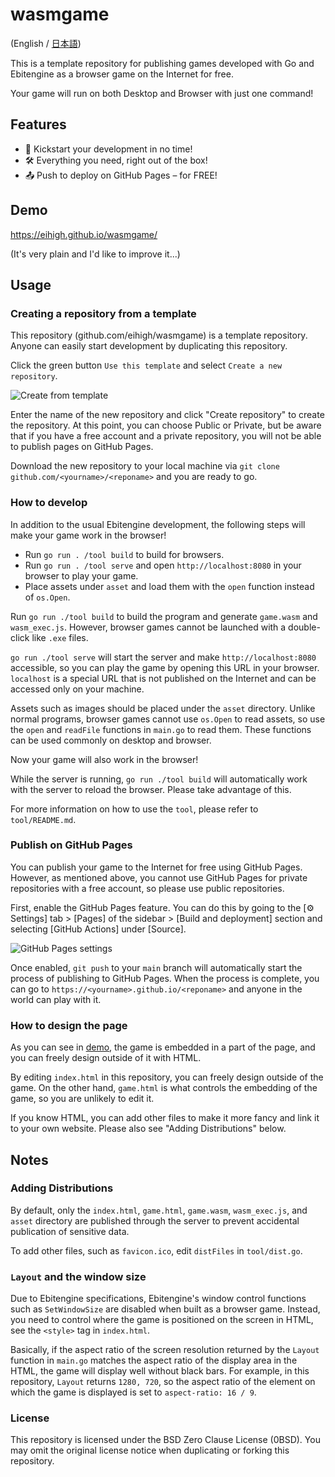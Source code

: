 # wasmgame

(English / [日本語](https://github.com/eihigh/wasmgame/blob/main/README_ja.md))

This is a template repository for publishing games developed with Go and Ebitengine as a browser game on the Internet for free.

Your game will run on both Desktop and Browser with just one command!

## Features

* 🚀 Kickstart your development in no time!
* 🛠️ Everything you need, right out of the box!
* 📤 Push to deploy on GitHub Pages – for FREE!

## Demo
https://eihigh.github.io/wasmgame/

(It's very plain and I'd like to improve it...)

## Usage

### Creating a repository from a template
This repository (github.com/eihigh/wasmgame) is a template repository. Anyone can easily start development by duplicating this repository.

Click the green button `Use this template` and select `Create a new repository`.

![Create from template](https://github.com/eihigh/wasmgame/assets/44455895/1da9c20e-532c-4585-9953-7f58fb554e38)

Enter the name of the new repository and click "Create repository" to create the repository. At this point, you can choose Public or Private, but be aware that if you have a free account and a private repository, you will not be able to publish pages on GitHub Pages.

Download the new repository to your local machine via `git clone github.com/<yourname>/<reponame>` and you are ready to go.

### How to develop
In addition to the usual Ebitengine development, the following steps will make your game work in the browser!

* Run `go run . /tool build` to build for browsers.
* Run `go run . /tool serve` and open `http://localhost:8080` in your browser to play your game.
* Place assets under `asset` and load them with the `open` function instead of `os.Open`.

Run `go run ./tool build` to build the program and generate `game.wasm` and `wasm_exec.js`. However, browser games cannot be launched with a double-click like `.exe` files.

`go run ./tool serve` will start the server and make `http://localhost:8080` accessible, so you can play the game by opening this URL in your browser. `localhost` is a special URL that is not published on the Internet and can be accessed only on your machine.

Assets such as images should be placed under the `asset` directory. Unlike normal programs, browser games cannot use `os.Open` to read assets, so use the `open` and `readFile` functions in `main.go` to read them. These functions can be used commonly on desktop and browser.

Now your game will also work in the browser!

While the server is running, `go run ./tool build` will automatically work with the server to reload the browser. Please take advantage of this.

For more information on how to use the `tool`, please refer to `tool/README.md`.

### Publish on GitHub Pages
You can publish your game to the Internet for free using GitHub Pages. However, as mentioned above, you cannot use GitHub Pages for private repositories with a free account, so please use public repositories.

First, enable the GitHub Pages feature. You can do this by going to the [⚙ Settings] tab > [Pages] of the sidebar > [Build and deployment] section and selecting [GitHub Actions] under [Source].

![GitHub Pages settings](https://github.com/eihigh/wasmgame/assets/44455895/6637c9c0-74f7-4bdc-8c2e-1b2fa950ca98)

Once enabled, `git push` to your `main` branch will automatically start the process of publishing to GitHub Pages. When the process is complete, you can go to `https://<yourname>.github.io/<reponame>` and anyone in the world can play with it.

### How to design the page
As you can see in [demo](https://eihigh.github.io/wasmgame/), the game is embedded in a part of the page, and you can freely design outside of it with HTML.

By editing `index.html` in this repository, you can freely design outside of the game. On the other hand, `game.html` is what controls the embedding of the game, so you are unlikely to edit it.

If you know HTML, you can add other files to make it more fancy and link it to your own website. Please also see "Adding Distributions" below.

## Notes

### Adding Distributions
By default, only the `index.html`, `game.html`, `game.wasm`, `wasm_exec.js`, and `asset` directory are published through the server to prevent accidental publication of sensitive data.

To add other files, such as `favicon.ico`, edit `distFiles` in `tool/dist.go`.

### `Layout` and the window size
Due to Ebitengine specifications, Ebitengine's window control functions such as `SetWindowSize` are disabled when built as a browser game. Instead, you need to control where the game is positioned on the screen in HTML, see the `<style>` tag in `index.html`.

Basically, if the aspect ratio of the screen resolution returned by the `Layout` function in `main.go` matches the aspect ratio of the display area in the HTML, the game will display well without black bars. For example, in this repository, `Layout` returns `1280, 720`, so the aspect ratio of the element on which the game is displayed is set to `aspect-ratio: 16 / 9`.

### License
This repository is licensed under the BSD Zero Clause License (0BSD). You may omit the original license notice when duplicating or forking this repository.
